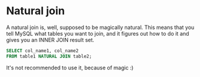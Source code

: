 # Natural join

A natural join is, well, supposed to be magically natural. This means that you tell MySQL what tables you want to join, and it figures out how to do it and gives you an INNER JOIN result set.

```sql
SELECT col_name1, col_name2
FROM table1 NATURAL JOIN table2;
```

It's not recommended to use it, because of magic :)